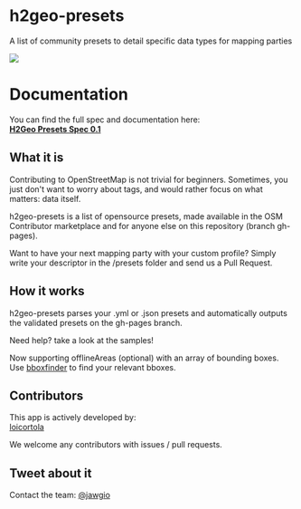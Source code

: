 # h2geo-presets
A list of community presets to detail specific data types for mapping parties

<img src="https://travis-ci.org/jawg/h2geo-presets.svg"/>

# Documentation
You can find the full spec and documentation here:  
**[H2Geo Presets Spec 0.1](https://github.com/jawg/h2geo-presets/blob/master/specs/0.1.md)**

## What it is
Contributing to OpenStreetMap is not trivial for beginners. Sometimes, you just don't want to worry about tags, and would rather focus on what matters: data itself.

  h2geo-presets is a list of opensource presets, made available in the OSM Contributor marketplace and for anyone else on this repository (branch gh-pages).

  Want to have your next mapping party with your custom profile? Simply write your descriptor in the /presets folder and send us a Pull Request.

## How it works

  h2geo-presets parses your .yml or .json presets and automatically outputs the validated presets on the gh-pages branch.

  Need help? take a look at the samples!

  Now supporting offlineAreas (optional) with an array of bounding boxes.
  Use [bboxfinder](http://bboxfinder.com) to find your relevant bboxes.

## Contributors
  This app is actively developed by:  
  [loicortola](https://github.com/loicortola)

  We welcome any contributors with issues / pull requests.

## Tweet about it

Contact the team: [@jawgio](https://twitter.com/jawgio)
